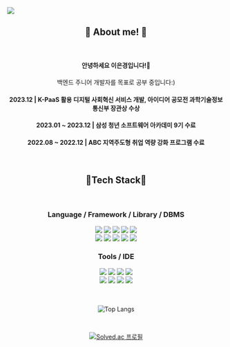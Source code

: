 <img src="https://capsule-render.vercel.app/api?type=waving&color=auto&height=200&section=header&text=LEE_EunGyeong&fontSize=70" />

<div align="center">

## 🌟 About me! 🌟
</br>

#### 안녕하세요 이은경입니다!👋
백엔드 주니어 개발자를 목표로 공부 중입니다:)
</br>
#### 2023.12 | K-PaaS 활용 디지털 사회혁신 서비스 개발, 아이디어 공모전 과학기술정보통신부 장관상 수상
#### 2023.01 ~ 2023.12 | 삼성 청년 소프트웨어 아카데미 9기 수료
#### 2022.08 ~ 2022.12 | ABC 지역주도형 취업 역량 강화 프로그램 수료

</br>

## 🔨Tech Stack🔨
</br>

### Language / Framework / Library / DBMS

<img src="https://img.shields.io/badge/OpenJDK-000000?style=for-the-badge&logo=OpenJDK&logoColor=white">
<img src="https://img.shields.io/badge/Spring-6DB33F?style=for-the-badge&logo=spring&logoColor=white"> 
<img src="https://img.shields.io/badge/Springboot-6DB33F?style=for-the-badge&logo=springBoot&logoColor=white">

<img src="https://img.shields.io/badge/Kotlin-7F52FF?style=for-the-badge&logo=kotlin&logoColor=white">
<img src="https://img.shields.io/badge/Android-34A853?style=for-the-badge&logo=android&logoColor=white">
</br>
<img src="https://img.shields.io/badge/MySQL-4479A1?style=for-the-badge&logo=MySQL&logoColor=white">
<img src="https://img.shields.io/badge/Realm-39477F?style=for-the-badge&logo=realm&logoColor=#white">

<img src="https://img.shields.io/badge/TypeScript-3178C6?style=for-the-badge&logo=typescript&logoColor=white">
<img src="https://img.shields.io/badge/React-61DAFB?style=for-the-badge&logo=react&logoColor=white">

<img src="https://img.shields.io/badge/Selenium-43B02A?style=for-the-badge&logo=SELENIUM&logoColor=green"> 

</br>

### Tools / IDE

<img src="https://img.shields.io/badge/IntelliJ-000000?style=for-the-badge&logo=IntelliJIDEA&logoColor=white">
<img src="https://img.shields.io/badge/AndroidStudio-3DDC84?style=for-the-badge&logo=AndroidStudio&logoColor=white">
<img src="https://img.shields.io/badge/Eclipse-2C2255?style=for-the-badge&logo=EclipseIDE&logoColor=white"> 
<img src="https://img.shields.io/badge/VisualStudioCode-007ACC?style=for-the-badge&logo=VisualStudioCode&logoColor=white">
</br>
<img src="https://img.shields.io/badge/GitHub-181717?style=for-the-badge&logo=GitHub&logoColor=white">
<img src="https://img.shields.io/badge/GitLab-FC6D26?style=for-the-badge&logo=gitlab&logoColor=white">
<img src="https://img.shields.io/badge/Jira-0052CC?style=for-the-badge&logo=JIRA&logoColor=white"> 
<img src="https://img.shields.io/badge/Mattermost-0058CC?style=for-the-badge&logo=Mattermost&logoColor=white">

</br>
</br>
</br>

![Top Langs](https://github-readme-stats.vercel.app/api/top-langs/?username=rileyleee&layout=compact&theme=gruvbox)

</br>

[![Solved.ac 프로필](http://mazassumnida.wtf/api/v2/generate_badge?boj=eunclid0202)](https://solved.ac/eunclid0202)

</div>
